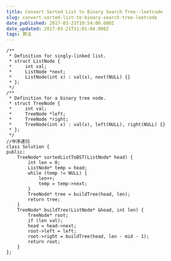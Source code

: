 ```yaml
---
title: Convert Sorted List to Binary Search Tree--leetcode
slug: convert-sorted-list-to-binary-search-tree-leetcode
date_published: 2017-03-21T10:54:00.000Z
date_updated: 2017-03-21T11:01:04.000Z
tags: 算法
---
```


    
    /**
     * Definition for singly-linked list.
     * struct ListNode {
     *     int val;
     *     ListNode *next;
     *     ListNode(int x) : val(x), next(NULL) {}
     * };
     */
    /**
     * Definition for a binary tree node.
     * struct TreeNode {
     *     int val;
     *     TreeNode *left;
     *     TreeNode *right;
     *     TreeNode(int x) : val(x), left(NULL), right(NULL) {}
     * };
     */
    //中序递归
    class Solution {
    public:
    	TreeNode* sortedListToBST(ListNode* head) {
    		int len = 0;
    		ListNode* temp = head;
    		while (temp != NULL) {
    			len++;
    			temp = temp->next;
    		}
    		TreeNode* tree = buildTree(head, len);
    		return tree;
    	}
    	TreeNode* buildTree(ListNode* &head, int len) {
    		TreeNode* root;
    		if (len val);
    		head = head->next;
    		root->left = left;
    		root->right = buildTree(head, len - mid - 1);
    		return root;
    	}
    };
    
